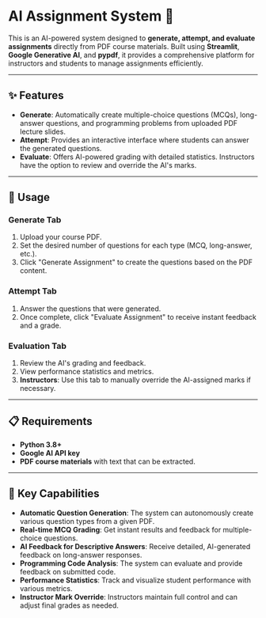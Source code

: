 # AI Assignment System 🤖

This is an AI-powered system designed to **generate, attempt, and evaluate assignments** directly from PDF course materials. Built using **Streamlit**, **Google Generative AI**, and **pypdf**, it provides a comprehensive platform for instructors and students to manage assignments efficiently.

***

## ✨ Features

* **Generate**: Automatically create multiple-choice questions (MCQs), long-answer questions, and programming problems from uploaded PDF lecture slides.
* **Attempt**: Provides an interactive interface where students can answer the generated questions.
* **Evaluate**: Offers AI-powered grading with detailed statistics. Instructors have the option to review and override the AI's marks.

***

## 🎯 Usage

### **Generate Tab**

1.  Upload your course PDF.
2.  Set the desired number of questions for each type (MCQ, long-answer, etc.).
3.  Click "Generate Assignment" to create the questions based on the PDF content.

### **Attempt Tab**

1.  Answer the questions that were generated.
2.  Once complete, click "Evaluate Assignment" to receive instant feedback and a grade.

### **Evaluation Tab**

1.  Review the AI's grading and feedback.
2.  View performance statistics and metrics.
3.  **Instructors**: Use this tab to manually override the AI-assigned marks if necessary.

***

## 📋 Requirements

* **Python 3.8+**
* **Google AI API key**
* **PDF course materials** with text that can be extracted.

***

## 🔑 Key Capabilities

* **Automatic Question Generation**: The system can autonomously create various question types from a given PDF.
* **Real-time MCQ Grading**: Get instant results and feedback for multiple-choice questions.
* **AI Feedback for Descriptive Answers**: Receive detailed, AI-generated feedback on long-answer responses.
* **Programming Code Analysis**: The system can evaluate and provide feedback on submitted code.
* **Performance Statistics**: Track and visualize student performance with various metrics.
* **Instructor Mark Override**: Instructors maintain full control and can adjust final grades as needed.
